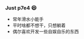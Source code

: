 ### Just p7e4 😄

- 常年滑水小能手
- 平时啥都不想干，只想躺着
- 偶尔喜欢开发一些自娱自乐的东西

<!--
**p7e4/p7e4** is a ✨ _special_ ✨ repository because its `README.md` (this file) appears on your GitHub profile.

Here are some ideas to get you started:

- 🔭 I’m currently working on ...
- 🌱 I’m currently learning ...
- 👯 I’m looking to collaborate on ...
- 🤔 I’m looking for help with ...
- 💬 Ask me about ...
- 📫 How to reach me: ...
- 😄 Pronouns: ...
- ⚡ Fun fact: ...
-->
